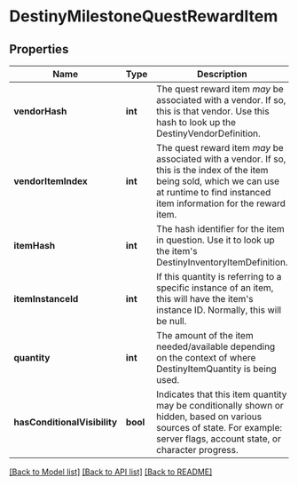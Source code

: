 # DestinyMilestoneQuestRewardItem

## Properties
Name | Type | Description | Notes
------------ | ------------- | ------------- | -------------
**vendorHash** | **int** | The quest reward item *may* be associated with a vendor. If so, this is that vendor. Use this hash to look up the DestinyVendorDefinition. | [optional] 
**vendorItemIndex** | **int** | The quest reward item *may* be associated with a vendor. If so, this is the index of the item being sold, which we can use at runtime to find instanced item information for the reward item. | [optional] 
**itemHash** | **int** | The hash identifier for the item in question. Use it to look up the item&#39;s DestinyInventoryItemDefinition. | [optional] 
**itemInstanceId** | **int** | If this quantity is referring to a specific instance of an item, this will have the item&#39;s instance ID. Normally, this will be null. | [optional] 
**quantity** | **int** | The amount of the item needed/available depending on the context of where DestinyItemQuantity is being used. | [optional] 
**hasConditionalVisibility** | **bool** | Indicates that this item quantity may be conditionally shown or hidden, based on various sources of state. For example: server flags, account state, or character progress. | [optional] 

[[Back to Model list]](../README.md#documentation-for-models) [[Back to API list]](../README.md#documentation-for-api-endpoints) [[Back to README]](../README.md)


